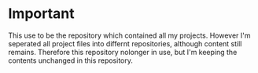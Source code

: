 # Important
This use to be the repository which contained all my projects. However I'm seperated all project files into differnt repositories, although content still remains. Therefore this repository nolonger in use, but I'm keeping the contents unchanged in this repository.
